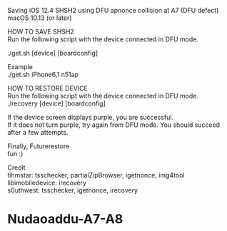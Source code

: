 Saving iOS 12.4 SHSH2 using DFU apnonce collision at A7 (DFU defect)  
macOS 10.13 (or later)  
  
HOW TO SAVE SHSH2    
Run the following script with the device connected in DFU mode.  

./get.sh [device] [boardconfig]  

Example  
./get.sh iPhone6,1 n51ap  


HOW TO RESTORE DEVICE  
Run the following script with the device connected in DFU mode.  
./recovery [device] [boardconfig]  
  
If the device screen displays purple, you are successful.  
If it does not turn purple, try again from DFU mode. You should succeed after a few attempts.  

Finally, Futurerestore  
fun :)  

Credit  
tihmstar: tsschecker, partialZipBrowser, igetnonce, img4tool  
libimobiledevice: irecovery  
s0uthwest: tsschecker, igetnonce, irecovery  
# Nudaoaddu-A7-A8
